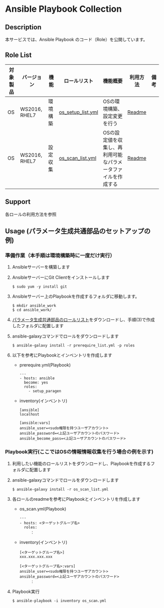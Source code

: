 # Ansible Playbook Collection
## Description

本サービスでは、Ansible Playbook のコード（Role）を公開しています。

## Role List

| 対象製品 | バージョン | 機能 | ロールリスト | 機能概要 | 利用方法 | 備考 |
|---- |---- |---- |---- |---- |---- |---- |
| OS  | WS2016, RHEL7 | 環境構築 | [os_setup_list.yml](https://exastro-suite.github.io/playbook-collection-docs/requirements/os_setup_list.yml) |OSの環境構築、設定変更を行う|[Readme](https://github.com/exastro-playbook-collection/RHEL/blob/master/README.md) | |
| OS  | WS2016, RHEL7 | 設定収集 | [os_scan_list.yml](https://exastro-suite.github.io/playbook-collection-docs/requirements/os_scan_list.yml) |OSの設定値を収集し、再利用可能なパラメータファイルを作成する|[Readme](https://github.com/exastro-playbook-collection/OS_extracting/blob/master/README.md) | |

## Support

各ロールの利用方法を参照

## Usage (パラメータ生成共通部品のセットアップの例)

### 準備作業（本手順は環境構築時に一度だけ実行）

1. Ansibleサーバーを構築します

2. AnsibleサーバーにGit Clientをインストールします
    ```
    $ sudo yum -y install git
    ```

3. Ansibleサーバー上のPlaybookを作成するフォルダに移動します。
    ```
    $ mkdir ansible_work
    $ cd ansible_work/
    ```

4. [パラメータ生成共通部品のロールリスト](https://exastro-suite.github.io/playbook-collection-docs/requirements/prerequire_list.yml)をダウンロードし、手順(3)で作成したフォルダに配置します

5. ansible-galaxyコマンドでロールをダウンロードします
    ```
    $ ansible-galaxy install -r prerequire_list.yml -p roles
    ```

6. 以下を参考にPlaybookとインベントリを作成します
    * prerequire.yml(Playbook)
        ```
        ---
        - hosts: ansible
          become: yes
          roles:
            - setup_paragen
        ```
    * inventory(インベントリ)
        ```
        [ansible]
        localhost

        [ansible:vars]
        ansible_user=<sudo権限を持つユーザアカウント>
        ansible_password=<上記ユーザアカウントのパスワード>
        ansible_become_pass=<上記ユーザアカウントのパスワード>
        ```

### Playbook実行(ここではOSの情報情報収集を行う場合の例を示す)

1. 利用したい機能のロールリストをダウンロードし、Playbookを作成するフォルダに配置します

2. ansible-galaxyコマンドでロールをダウンロードします
    ```
    $ ansible-galaxy install -r os_scan_list.yml
    ```

3. 各ロールのreadmeを参考にPlaybookとインベントリを作成します
    * os_scan.yml(Playbook)
        ```
        ---
        - hosts: <ターゲットグループ名>
          roles:
        　　　：
        ```
    * inventory(インベントリ)
        ```
        [<ターゲットグループ名>]
        xxx.xxx.xxx.xxx

        [<ターゲットグループ名>:vars]
        ansible_user=<sudo権限を持つユーザアカウント>
        ansible_password=<上記ユーザアカウントのパスワード>
        　　　：
        ```

9. Playbook実行
    ```
    $ ansible-playbook -i inventory os_scan.yml
    ```
